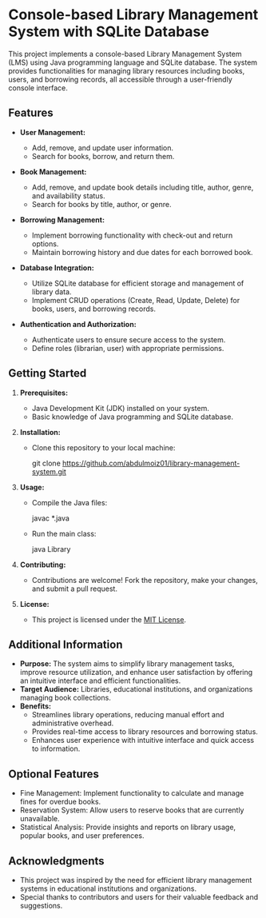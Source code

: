 
# Console-based Library Management System with SQLite Database

This project implements a console-based Library Management System (LMS) using Java programming language and SQLite database. The system provides functionalities for managing library resources including books, users, and borrowing records, all accessible through a user-friendly console interface.

## Features

- **User Management:**
  - Add, remove, and update user information.
  - Search for books, borrow, and return them.

- **Book Management:**
  - Add, remove, and update book details including title, author, genre, and availability status.
  - Search for books by title, author, or genre.

- **Borrowing Management:**
  - Implement borrowing functionality with check-out and return options.
  - Maintain borrowing history and due dates for each borrowed book.

- **Database Integration:**
  - Utilize SQLite database for efficient storage and management of library data.
  - Implement CRUD operations (Create, Read, Update, Delete) for books, users, and borrowing records.

- **Authentication and Authorization:**
  - Authenticate users to ensure secure access to the system.
  - Define roles (librarian, user) with appropriate permissions.

## Getting Started

1. **Prerequisites:**
   - Java Development Kit (JDK) installed on your system.
   - Basic knowledge of Java programming and SQLite database.

2. **Installation:**
   - Clone this repository to your local machine:
     
     git clone https://github.com/abdulmoiz01/library-management-system.git
     

3. **Usage:**
   - Compile the Java files:
     
     javac *.java
     
   - Run the main class:
     
     java Library
     

4. **Contributing:**
   - Contributions are welcome! Fork the repository, make your changes, and submit a pull request.

5. **License:**
   - This project is licensed under the [MIT License](LICENSE).

## Additional Information

- **Purpose:** The system aims to simplify library management tasks, improve resource utilization, and enhance user satisfaction by offering an intuitive interface and efficient functionalities.
- **Target Audience:** Libraries, educational institutions, and organizations managing book collections.
- **Benefits:**
  - Streamlines library operations, reducing manual effort and administrative overhead.
  - Provides real-time access to library resources and borrowing status.
  - Enhances user experience with intuitive interface and quick access to information.

## Optional Features

- Fine Management: Implement functionality to calculate and manage fines for overdue books.
- Reservation System: Allow users to reserve books that are currently unavailable.
- Statistical Analysis: Provide insights and reports on library usage, popular books, and user preferences.

## Acknowledgments

- This project was inspired by the need for efficient library management systems in educational institutions and organizations.
- Special thanks to contributors and users for their valuable feedback and suggestions.
